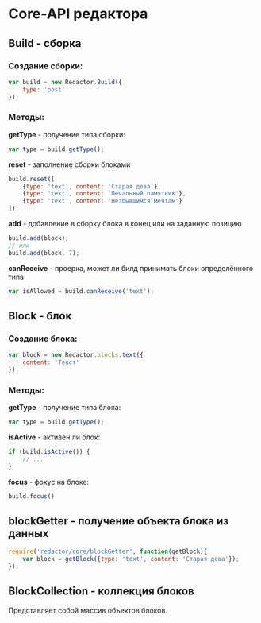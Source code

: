 # Core-API редактора


## Build - сборка


### Создание сборки:

```javascript
var build = new Redactor.Build({
    type: 'post'
});
```

### Методы:

**getType** - получение типа сборки:
```javascript
var type = build.getType();
```
**reset** - заполнение сборки блоками
```javascript
build.reset([
    {type: 'text', content: 'Cтарая дева'},
    {type: 'text', content: 'Печальный памятник'},
    {type: 'text', content: 'Незбывшимся мечтам'}
]);
```
**add** - добавление в сборку блока в конец или на заданную позицию
```javascript
build.add(block);
// или
build.add(block, 7);
```
**canReceive** - проерка, может ли билд принимать блоки определённого типа
```javascript
var isAllowed = build.canReceive('text');
```


## Block - блок


### Создание блока:

```javascript
var block = new Redactor.blocks.text({
    content: 'Текст'
});
```


### Методы:

**getType** - получение типа блока:
```javascript
var type = build.getType();
```

**isActive** - активен ли блок:
```javascript
if (build.isActive()) {
    // ...
}
```

**focus** - фокус на блоке:
```javascript
build.focus()
```


## blockGetter - получение объекта блока из данных

```javascript
require('redactor/core/blockGetter', function(getBlock){
    var block = getBlock({type: 'text', content: 'Cтарая дева'});
});
```


## BlockCollection - коллекция блоков

Представляет собой массив объектов блоков.
